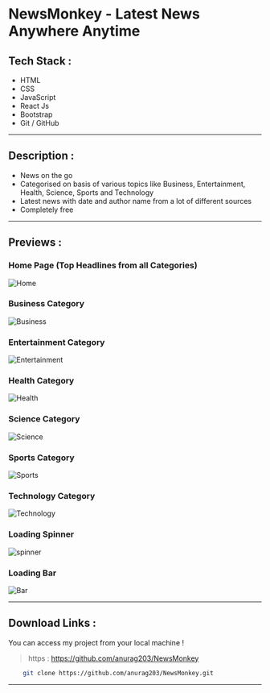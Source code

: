 # NewsMonkey - Latest News Anywhere Anytime
## **Tech Stack** : 
* HTML
* CSS
* JavaScript
* React Js
* Bootstrap
* Git / GitHub
___
## **Description** : 
* News on the go
* Categorised on basis of various topics like Business, Entertainment, Health, Science, Sports and Technology
* Latest news with date and author name from a lot of different sources
* Completely free
___
## **Previews** : 
### Home Page (Top Headlines from all Categories)
![Home](https://drive.google.com/uc?export=view&id=1MVaVrkRHujafjV8VvnimEbNsfFN4jeR0)
### Business Category
![Business](https://drive.google.com/uc?export=view&id=1MJtYvz0KWf2YFCjkVGJxSMPpHQHcxdNC)
### Entertainment Category
![Entertainment](https://drive.google.com/uc?export=view&id=1LxLmV1U5yGHpDsb1vIFiHbzUaQceTAVu)
### Health Category
![Health](https://drive.google.com/uc?export=view&id=1M6VuLMThroOzrSRuyPqKGKOd1QLSsOzx)
### Science Category
![Science](https://drive.google.com/uc?export=view&id=1MPfSy9liSOgCqoI9RwJ2a4bMVf1Xyq4H)
### Sports Category
![Sports](https://drive.google.com/uc?export=view&id=1M4qwqKxCkJG59zUB0wsInoToXlXBH5g0)
### Technology Category
![Technology](https://drive.google.com/uc?export=view&id=1M7iCCEIj9vWem-ybNT8sYMQFcruaa-LB)
### Loading Spinner
![spinner](https://drive.google.com/uc?export=view&id=1M8ar577L-DSvIxzpLdjqVmYtOmMXD87O)
### Loading Bar
![Bar](https://drive.google.com/uc?export=view&id=1MT0gHEj6V0_F5oY6pH4ghRc_Zvfcz6Uc)

___
## **Download Links** : 
You can access my project from your local machine !
>https : https://github.com/anurag203/NewsMonkey

```bash
    git clone https://github.com/anurag203/NewsMonkey.git
```
___
